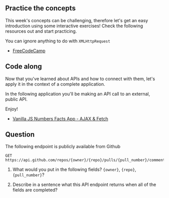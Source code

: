 ## Practice the concepts

This week's concepts can be challenging, therefore let's get an easy introduction using some interactive exercises! Check the following resources out and start practicing.

You can ignore anything to do with `XMLHttpRequest`

- [FreeCodeCamp](https://www.freecodecamp.org/news/a-practical-es6-guide-on-how-to-perform-http-requests-using-the-fetch-api-594c3d91a547/)

## Code along

Now that you've learned about APIs and how to connect with them, let's apply it in the context of a complete application.

In the following application you'll be making an API call to an external, public API.

Enjoy!

- [Vanilla JS Numbers Facts App - AJAX & Fetch](https://www.youtube.com/watch?v=tUE2Nic21BA)

## Question

The following endpoint is publicly available from Github

    GET https://api.github.com/repos/{owner}/{repo}/pulls/{pull_number}/comments

1. What would you put in the following fields? `{owner}`, `{repo}`, `{pull_number}`?

<!-- Write your answer here -->
<!-- {owner} = the user name of the account
{repo} = the project name
{pull_number} = the number regarding the pull request -->

2. Describe in a sentence what this API endpoint returns when all of the fields are completed?

<!-- Write your answer here -->
<!-- The Api should return the comments made at the time of the pull request on that particular project -->